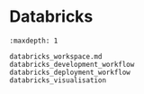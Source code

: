 # Databricks


```{toctree}
:maxdepth: 1

databricks_workspace.md
databricks_development_workflow
databricks_deployment_workflow
databricks_visualisation
```